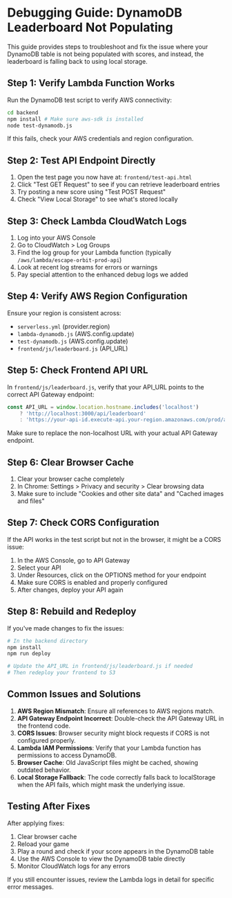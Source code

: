 # Debugging Guide: DynamoDB Leaderboard Not Populating

This guide provides steps to troubleshoot and fix the issue where your DynamoDB table is not being populated with scores, and instead, the leaderboard is falling back to using local storage.

## Step 1: Verify Lambda Function Works

Run the DynamoDB test script to verify AWS connectivity:

```bash
cd backend
npm install # Make sure aws-sdk is installed
node test-dynamodb.js
```

If this fails, check your AWS credentials and region configuration.

## Step 2: Test API Endpoint Directly

1. Open the test page you now have at: `frontend/test-api.html`
2. Click "Test GET Request" to see if you can retrieve leaderboard entries
3. Try posting a new score using "Test POST Request"
4. Check "View Local Storage" to see what's stored locally

## Step 3: Check Lambda CloudWatch Logs

1. Log into your AWS Console
2. Go to CloudWatch > Log Groups
3. Find the log group for your Lambda function (typically `/aws/lambda/escape-orbit-prod-api`)
4. Look at recent log streams for errors or warnings
5. Pay special attention to the enhanced debug logs we added

## Step 4: Verify AWS Region Configuration

Ensure your region is consistent across:
- `serverless.yml` (provider.region)
- `lambda-dynamodb.js` (AWS.config.update)
- `test-dynamodb.js` (AWS.config.update)
- `frontend/js/leaderboard.js` (API_URL)

## Step 5: Check Frontend API URL

In `frontend/js/leaderboard.js`, verify that your API_URL points to the correct API Gateway endpoint:

```javascript
const API_URL = window.location.hostname.includes('localhost')
    ? 'http://localhost:3000/api/leaderboard'
    : 'https://your-api-id.execute-api.your-region.amazonaws.com/prod/api/leaderboard';
```

Make sure to replace the non-localhost URL with your actual API Gateway endpoint.

## Step 6: Clear Browser Cache

1. Clear your browser cache completely
2. In Chrome: Settings > Privacy and security > Clear browsing data
3. Make sure to include "Cookies and other site data" and "Cached images and files"

## Step 7: Check CORS Configuration

If the API works in the test script but not in the browser, it might be a CORS issue:

1. In the AWS Console, go to API Gateway
2. Select your API
3. Under Resources, click on the OPTIONS method for your endpoint
4. Make sure CORS is enabled and properly configured
5. After changes, deploy your API again

## Step 8: Rebuild and Redeploy

If you've made changes to fix the issues:

```bash
# In the backend directory
npm install
npm run deploy

# Update the API_URL in frontend/js/leaderboard.js if needed
# Then redeploy your frontend to S3
```

## Common Issues and Solutions

1. **AWS Region Mismatch**: Ensure all references to AWS regions match.
2. **API Gateway Endpoint Incorrect**: Double-check the API Gateway URL in the frontend code.
3. **CORS Issues**: Browser security might block requests if CORS is not configured properly.
4. **Lambda IAM Permissions**: Verify that your Lambda function has permissions to access DynamoDB.
5. **Browser Cache**: Old JavaScript files might be cached, showing outdated behavior.
6. **Local Storage Fallback**: The code correctly falls back to localStorage when the API fails, which might mask the underlying issue.

## Testing After Fixes

After applying fixes:
1. Clear browser cache
2. Reload your game
3. Play a round and check if your score appears in the DynamoDB table
4. Use the AWS Console to view the DynamoDB table directly
5. Monitor CloudWatch logs for any errors

If you still encounter issues, review the Lambda logs in detail for specific error messages. 